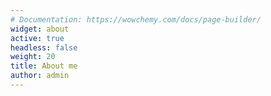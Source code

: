 ```yaml
---
# Documentation: https://wowchemy.com/docs/page-builder/
widget: about
active: true
headless: false
weight: 20
title: About me
author: admin
---
```

